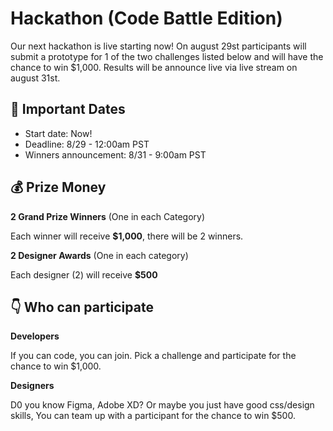 # Hackathon (Code Battle Edition)

Our next hackathon is live starting now! On august 29st participants will submit a prototype for 1 of the two challenges listed below and will have the chance to win $1,000. Results will be announce live via live stream on august 31st.

## :calendar: Important Dates

- Start date: Now!
- Deadline: 8/29 - 12:00am PST
- Winners announcement: 8/31 - 9:00am PST
  
## 💰 Prize Money

**2 Grand Prize Winners** (One in each Category)

Each winner will receive **$1,000**, there will be 2 winners.

**2 Designer Awards** (One in each category)

Each designer (2) will receive **$500**

## 👇 Who can participate

**Developers**

If you can code, you can join. Pick a challenge and participate for the chance to win $1,000.

**Designers**

D0 you know Figma, Adobe XD? Or maybe you just have good css/design skills, You can team up with a participant for the chance to win $500.